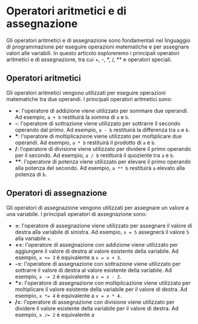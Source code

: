 # Operatori aritmetici e di assegnazione

Gli operatori aritmetici e di assegnazione sono fondamentali nel linguaggio di programmazione per eseguire operazioni matematiche e per assegnare valori alle variabili. In questo articolo esploreremo i principali operatori aritmetici e di assegnazione, tra cui +, -, *, /, ** e operatori speciali.

## Operatori aritmetici

Gli operatori aritmetici vengono utilizzati per eseguire operazioni matematiche tra due operandi. I principali operatori aritmetici sono:

- **+**: l'operatore di addizione viene utilizzato per sommare due operandi. Ad esempio, `a + b` restituirà la somma di `a` e `b`.
- **-**: l'operatore di sottrazione viene utilizzato per sottrarre il secondo operando dal primo. Ad esempio, `a - b` restituirà la differenza tra `a` e `b`.
- **\***: l'operatore di moltiplicazione viene utilizzato per moltiplicare due operandi. Ad esempio, `a * b` restituirà il prodotto di `a` e `b`.
- **/**: l'operatore di divisione viene utilizzato per dividere il primo operando per il secondo. Ad esempio, `a / b` restituirà il quoziente tra `a` e `b`.
- **\*\***: l'operatore di potenza viene utilizzato per elevare il primo operando alla potenza del secondo. Ad esempio, `a ** b` restituirà `a` elevato alla potenza di `b`.

## Operatori di assegnazione

Gli operatori di assegnazione vengono utilizzati per assegnare un valore a una variabile. I principali operatori di assegnazione sono:

- **=**: l'operatore di assegnazione viene utilizzato per assegnare il valore di destra alla variabile di sinistra. Ad esempio, `x = 5` assegnerà il valore `5` alla variabile `x`.
- **+=**: l'operatore di assegnazione con addizione viene utilizzato per aggiungere il valore di destra al valore esistente della variabile. Ad esempio, `x += 3` è equivalente a `x = x + 3`.
- **-=**: l'operatore di assegnazione con sottrazione viene utilizzato per sottrarre il valore di destra al valore esistente della variabile. Ad esempio, `x -= 2` è equivalente a `x = x - 2`.
- **\*=**: l'operatore di assegnazione con moltiplicazione viene utilizzato per moltiplicare il valore esistente della variabile per il valore di destra. Ad esempio, `x *= 4` è equivalente a `x = x * 4`.
- **/=**: l'operatore di assegnazione con divisione viene utilizzato per dividere il valore esistente della variabile per il valore di destra. Ad esempio, `x /= 2` è equivalente a